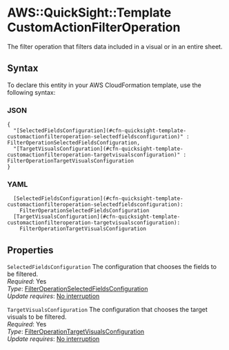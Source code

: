 # AWS::QuickSight::Template CustomActionFilterOperation<a name="aws-properties-quicksight-template-customactionfilteroperation"></a>

The filter operation that filters data included in a visual or in an entire sheet\.

## Syntax<a name="aws-properties-quicksight-template-customactionfilteroperation-syntax"></a>

To declare this entity in your AWS CloudFormation template, use the following syntax:

### JSON<a name="aws-properties-quicksight-template-customactionfilteroperation-syntax.json"></a>

```
{
  "[SelectedFieldsConfiguration](#cfn-quicksight-template-customactionfilteroperation-selectedfieldsconfiguration)" : FilterOperationSelectedFieldsConfiguration,
  "[TargetVisualsConfiguration](#cfn-quicksight-template-customactionfilteroperation-targetvisualsconfiguration)" : FilterOperationTargetVisualsConfiguration
}
```

### YAML<a name="aws-properties-quicksight-template-customactionfilteroperation-syntax.yaml"></a>

```
  [SelectedFieldsConfiguration](#cfn-quicksight-template-customactionfilteroperation-selectedfieldsconfiguration): 
    FilterOperationSelectedFieldsConfiguration
  [TargetVisualsConfiguration](#cfn-quicksight-template-customactionfilteroperation-targetvisualsconfiguration): 
    FilterOperationTargetVisualsConfiguration
```

## Properties<a name="aws-properties-quicksight-template-customactionfilteroperation-properties"></a>

`SelectedFieldsConfiguration`  <a name="cfn-quicksight-template-customactionfilteroperation-selectedfieldsconfiguration"></a>
The configuration that chooses the fields to be filtered\.  
*Required*: Yes  
*Type*: [FilterOperationSelectedFieldsConfiguration](aws-properties-quicksight-template-filteroperationselectedfieldsconfiguration.md)  
*Update requires*: [No interruption](https://docs.aws.amazon.com/AWSCloudFormation/latest/UserGuide/using-cfn-updating-stacks-update-behaviors.html#update-no-interrupt)

`TargetVisualsConfiguration`  <a name="cfn-quicksight-template-customactionfilteroperation-targetvisualsconfiguration"></a>
The configuration that chooses the target visuals to be filtered\.  
*Required*: Yes  
*Type*: [FilterOperationTargetVisualsConfiguration](aws-properties-quicksight-template-filteroperationtargetvisualsconfiguration.md)  
*Update requires*: [No interruption](https://docs.aws.amazon.com/AWSCloudFormation/latest/UserGuide/using-cfn-updating-stacks-update-behaviors.html#update-no-interrupt)